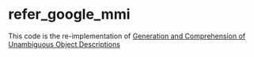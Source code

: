 # refer_google_mmi
This code is the re-implementation of [Generation and Comprehension of Unambiguous Object Descriptions](http://arxiv.org/abs/1511.02283)

